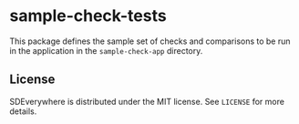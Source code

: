 # sample-check-tests

This package defines the sample set of checks and comparisons to be run in the
application in the `sample-check-app` directory.

## License

SDEverywhere is distributed under the MIT license. See `LICENSE` for more details.
